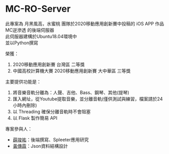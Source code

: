 # MC-RO-Server
此專案為 月黑風高，水蜜桃 團隊於2020移動應用創新賽中投稿的 iOS APP 作品 MC逆滲透 的後端伺服器  
此伺服器建構於Ubuntu18.04環境中  
並以Python撰寫  

榮獲：
1. 2020移動應用創新賽 台灣區 二等獎
2. 中國高校計算機大賽 2020移動應用創新賽 大中華區 三等獎

主要提供功能是：
1. 將音樂音軌分離為：人聲、吉他、Bass、鋼琴、其他(提琴)
2. 匯入網址，從Youtube提取音樂，並分離音軌(僅供測試與練習，檔案請於24小時內刪除)
3. 以 Threading 確保分離音軌時不會阻塞
4. 以 Flask 製作簡易 API  

專案參與人：
- [薛竣祐](https://github.com/HaXAlvin)：後端撰寫、Spleeter應用研究
- [黃傳霖](https://github.com/PASSahchuan)：Json資料結構設計
